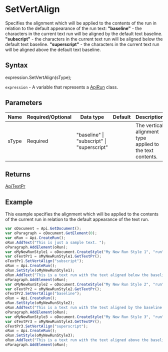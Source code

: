 # SetVertAlign

Specifies the alignment which will be applied to the contents of the run in relation to the default appearance of the run text:
**"baseline"** - the characters in the current text run will be aligned by the default text baseline.
**"subscript"** - the characters in the current text run will be aligned below the default text baseline.
**"superscript"** - the characters in the current text run will be aligned above the default text baseline.

## Syntax

expression.SetVertAlign(sType);

`expression` - A variable that represents a [ApiRun](../ApiRun.md) class.

## Parameters

| **Name** | **Required/Optional** | **Data type** | **Default** | **Description** |
| ------------- | ------------- | ------------- | ------------- | ------------- |
| sType | Required | "baseline" &#124; "subscript" &#124; "superscript" |  | The vertical alignment type applied to the text contents. |

## Returns

[ApiTextPr](../../ApiTextPr/ApiTextPr.md)

## Example

This example specifies the alignment which will be applied to the contents of the current run in relation to the default appearance of the text run.

```javascript
var oDocument = Api.GetDocument();
var oParagraph = oDocument.GetElement(0);
var oRun = Api.CreateRun();
oRun.AddText("This is just a sample text. ");
oParagraph.AddElement(oRun);
var oMyNewRunStyle1 = oDocument.CreateStyle("My New Run Style 1", "run");
var oTextPr1 = oMyNewRunStyle1.GetTextPr();
oTextPr1.SetVertAlign("subscript");
oRun = Api.CreateRun();
oRun.SetStyle(oMyNewRunStyle1);
oRun.AddText("This is a text run with the text aligned below the baseline vertically. ");
oParagraph.AddElement(oRun);
var oMyNewRunStyle2 = oDocument.CreateStyle("My New Run Style 2", "run");
var oTextPr2 = oMyNewRunStyle2.GetTextPr();
oTextPr2.SetVertAlign("baseline");
oRun = Api.CreateRun();
oRun.SetStyle(oMyNewRunStyle2);
oRun.AddText("This is a text run with the text aligned by the baseline vertically. ");
oParagraph.AddElement(oRun);
var oMyNewRunStyle3 = oDocument.CreateStyle("My New Run Style 3", "run");
var oTextPr3 = oMyNewRunStyle3.GetTextPr();
oTextPr3.SetVertAlign("superscript");
oRun = Api.CreateRun();
oRun.SetStyle(oMyNewRunStyle3);
oRun.AddText("This is a text run with the text aligned above the baseline vertically.");
oParagraph.AddElement(oRun);
```
